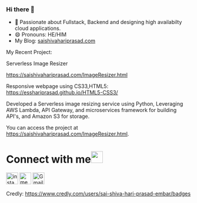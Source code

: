 ### Hi there 👋


- 🌱 Passionate about Fullstack, Backend and designing high availabilty cloud applications.
- 😄 Pronouns: HE/HIM 
- My Blog: [saishivahariprasad.com](http://saishivahariprasad.com/)


My Recent Project:

Serverless Image Resizer

https://saishivahariprasad.com/ImageResizer.html

Responsive webpage using CS33,HTML5:
https://esshariprasad.github.io/HTML5-CSS3/

Developed a Serverless image resizing service using Python, Leveraging AWS Lambda, API Gateway, and microservices framework for building API's, and Amazon S3 for storage.

You can access the project at https://saishivahariprasad.com/ImageResizer.html. 




# Connect with me<img src="https://user-images.githubusercontent.com/19888725/229409722-3a49d98a-0d3c-44b8-b547-c153b466e1d9.gif" height="32px">
[<img src="https://user-images.githubusercontent.com/19888725/229409011-d31b539f-9beb-4b5c-83e1-7828be787262.svg" alt="instagram logo" width="32">](https://www.instagram.com/s_s_harii/)
[<img src="https://user-images.githubusercontent.com/19888725/229409074-3731e5f2-d5d8-4336-b787-b64d34c179cf.png" alt="medium logo" width="32">](https://medium.com/@esshariprasad) 
[<img src="https://user-images.githubusercontent.com/19888725/229409014-40fa7e04-edc8-4f30-9623-4f8de26e9a95.svg" alt="Gmail logo" height="32">](mailto:esshariprasad@gmail.com)

Credly: https://www.credly.com/users/sai-shiva-hari-prasad-embar/badges

